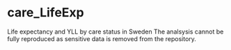 # care_LifeExp
Life expectancy and YLL by care status in Sweden
The analsysis cannot be fully reproduced as sensitive data is removed from the repository.
